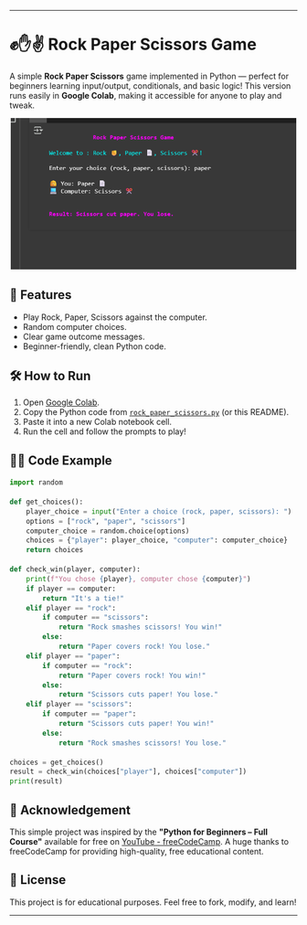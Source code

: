

---

# ✊✋✌️ Rock Paper Scissors Game

A simple **Rock Paper Scissors** game implemented in Python — perfect for beginners learning input/output, conditionals, and basic logic!
This version runs easily in **Google Colab**, making it accessible for anyone to play and tweak.
<p align="center">
  <img src="Screenshot 2025-06-02 021829.png" alt="Demo Screenshot" width="500"/>
</p>

## 📌 Features

* Play Rock, Paper, Scissors against the computer.
* Random computer choices.
* Clear game outcome messages.
* Beginner-friendly, clean Python code.

## 🛠️ How to Run

1. Open [Google Colab](https://colab.research.google.com/).
2. Copy the Python code from [`rock_paper_scissors.py`](./rock_paper_scissors.py) (or this README).
3. Paste it into a new Colab notebook cell.
4. Run the cell and follow the prompts to play!

## 🧑‍💻 Code Example

```python
import random

def get_choices():
    player_choice = input("Enter a choice (rock, paper, scissors): ")
    options = ["rock", "paper", "scissors"]
    computer_choice = random.choice(options)
    choices = {"player": player_choice, "computer": computer_choice}
    return choices

def check_win(player, computer):
    print(f"You chose {player}, computer chose {computer}")
    if player == computer:
        return "It's a tie!"
    elif player == "rock":
        if computer == "scissors":
            return "Rock smashes scissors! You win!"
        else:
            return "Paper covers rock! You lose."
    elif player == "paper":
        if computer == "rock":
            return "Paper covers rock! You win!"
        else:
            return "Scissors cuts paper! You lose."
    elif player == "scissors":
        if computer == "paper":
            return "Scissors cuts paper! You win!"
        else:
            return "Rock smashes scissors! You lose."

choices = get_choices()
result = check_win(choices["player"], choices["computer"])
print(result)
```

## 🙏 Acknowledgement

This simple project was inspired by the **"Python for Beginners – Full Course"** available for free on [YouTube - freeCodeCamp](https://www.youtube.com/watch?v=rfscVS0vtbw).
A huge thanks to freeCodeCamp for providing high-quality, free educational content.

## 📄 License

This project is for educational purposes. Feel free to fork, modify, and learn!

---
